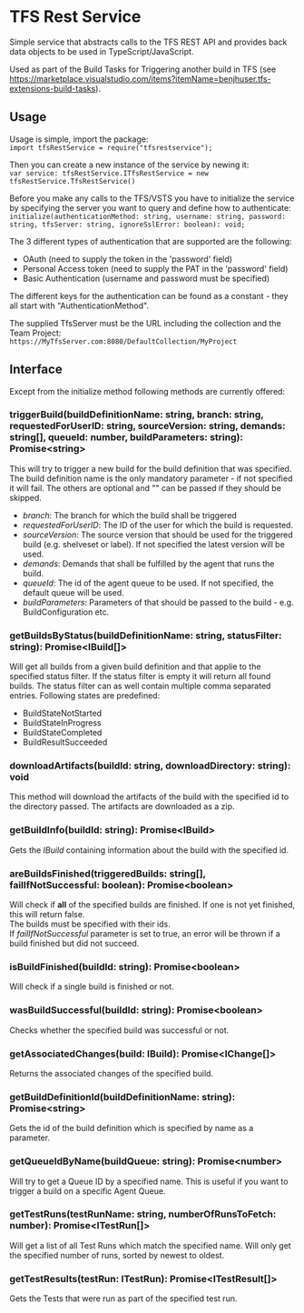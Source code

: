 # TFS Rest Service

Simple service that abstracts calls to the TFS REST API and provides back data objects to be used in TypeScript/JavaScript.

Used as part of the Build Tasks for Triggering another build in TFS (see https://marketplace.visualstudio.com/items?itemName=benjhuser.tfs-extensions-build-tasks).  

## Usage
Usage is simple, import the package:  
`import tfsRestService = require("tfsrestservice");`  

Then you can create a new instance of the service by newing it:  
`var service: tfsRestService.ITfsRestService = new tfsRestService.TfsRestService()`  

Before you make any calls to the TFS/VSTS you have to initialize the service by specifying the server you want to query and define how to authenticate:  
`initialize(authenticationMethod: string, username: string, password: string, tfsServer: string, ignoreSslError: boolean): void;`  

The 3 different types of authentication that are supported are the following:  
- OAuth (need to supply the token in the 'password' field)  
- Personal Access token (need to supply the PAT in the 'password' field)  
- Basic Authentication (username and password must be specified)

The different keys for the authentication can be found as a constant - they all start with "AuthenticationMethod".

The supplied TfsServer must be the URL including the collection and the Team Project:  
`https://MyTfsServer.com:8080/DefaultCollection/MyProject`

## Interface
Except from the initialize method following methods are currently offered:

### triggerBuild(buildDefinitionName: string, branch: string, requestedForUserID: string, sourceVersion: string, demands: string[], queueId: number, buildParameters: string): Promise<string\>
This will try to trigger a new build for the build definition that was specified.  
The build definition name is the only mandatory parameter - if not specified it will fail. The others are optional and "" can be passed if they should be skipped.  
- *branch*: The branch for which the build shall be triggered  
- *requestedForUserID*: The ID of the user for which the build is requested.    
-  *sourceVersion*: The source version that should be used for the triggered build (e.g. shelveset or label). If not specified the latest version will be used.  
-  *demands*: Demands that shall be fulfilled by the agent that runs the build.    
-  *queueId*: The id of the agent queue to be used. If not specified, the default queue will be used.  
-  *buildParameters*: Parameters of that should be passed to the build - e.g. BuildConfiguration etc.

### getBuildsByStatus(buildDefinitionName: string, statusFilter: string): Promise<IBuild[]>
Will get all builds from a given build definition and that applie to the specified status filter. If the status filter is empty it will return all found builds. The status filter can as well contain multiple comma separated entries. Following states are predefined:  
- BuildStateNotStarted  
- BuildStateInProgress  
- BuildStateCompleted  
- BuildResultSucceeded

### downloadArtifacts(buildId: string, downloadDirectory: string): void
This method will download the artifacts of the build with the specified id to the directory passed. The artifacts are downloaded as a zip.

### getBuildInfo(buildId: string): Promise<IBuild\>
Gets the *IBuild* containing information about the build with the specified id.  

### areBuildsFinished(triggeredBuilds: string[], failIfNotSuccessful: boolean): Promise<boolean\>
Will check if **all** of the specified builds are finished. If one is not yet finished, this will return false.  
The builds must be specified with their ids.  
If *failIfNotSuccessful* parameter is set to true, an error will be thrown if a build finished but did not succeed.

### isBuildFinished(buildId: string): Promise<boolean\>
Will check if a single build is finished or not.

### wasBuildSuccessful(buildId: string): Promise<boolean\>
Checks whether the specified build was successful or not.

### getAssociatedChanges(build: IBuild): Promise<IChange[]\>
Returns the associated changes of the specified build.

### getBuildDefinitionId(buildDefinitionName: string): Promise<string\>
Gets the id of the build definition which is specified by name as a parameter.

### getQueueIdByName(buildQueue: string): Promise<number\>
Will try to get a Queue ID by a specified name. This is useful if you want to trigger a build on a specific Agent Queue.

### getTestRuns(testRunName: string, numberOfRunsToFetch: number): Promise<ITestRun[]\>
Will get a list of all Test Runs which match the specified name. Will only get the specified number of runs, sorted by newest to oldest.  

### getTestResults(testRun: ITestRun): Promise<ITestResult[]\>  
Gets the Tests that were run as part of the specified test run.